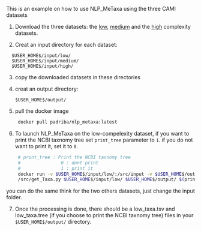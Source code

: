 This is an example on how to use NLP_MeTaxa using the three CAMI datasets
1. Download the three datasets:
    the [low](https://drive.google.com/open?id=1-0uaypF4TaWNELcvZ05DiKJyjZVkDT-a), [medium](https://drive.google.com/open?id=1-8VenrEdSc7D1sAKrFdht1XR_hZIC7Lr) and the [high](https://drive.google.com/open?id=1-9AKKjRA-ca-CjwFz2tSV9a_-mk_nTGs) complexity datasets.
    
2. Creat an input directory for each dataset:
  ```
    $USER_HOME$/input/low/
    $USER_HOME$/input/medium/
    $USER_HOME$/input/high/
  ```
  
3. copy the downloaded datasets in these directories
4. creat an output directory: 
    ```
    $USER_HOME$/output/
    ```
5. pull the docker image

    ```sh
     docker pull padriba/nlp_metaxa:latest
   ```
6. To launch NLP_MeTaxa on the low-compelexity dataset, if you want to print the NCBI taxnomy tree set ``` print_tree ``` parameter to ```1```. if you do not want to print it, set it to ```0```. 
     ```sh
      # print_tree : Print the NCBI taxnomy tree
      #               0 : dont print
      #               1 : print it
      docker run -v $USER_HOME$/input/low/:/src/input -v $USER_HOME$/output/:/src/output -t padriba/nlp_metaxa python3       
      /src/get_Taxa.py $USER_HOME$/input/low/ $USER_HOME$/output/ $(print_tree)

   ```
  you can do the same think for the two others datasets, just change the input folder.
  
  7. Once the processing is done, there should be a low_taxa.tsv and low_taxa.tree (if you choose to print the NCBI taxnomy tree) files in your ``` $USER_HOME$/output/ ``` directory. 

